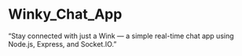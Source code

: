 # Winky_Chat_App
“Stay connected with just a Wink — a simple real-time chat app using Node.js, Express, and Socket.IO.”
